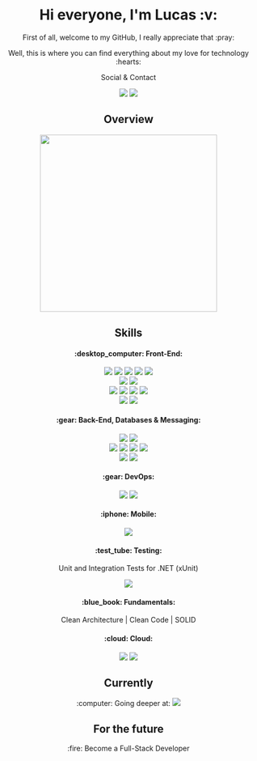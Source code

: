 <h1 align='center'> Hi everyone, I'm Lucas :v: </h1>

<div align='center'>
  
<p>First of all, welcome to my GitHub, I really appreciate that :pray: </p>
<p>Well, this is where you can find everything about my love for technology :hearts: </p>
  
<p>Social & Contact</p>
<p>
<a target="_blank" href="https://www.linkedin.com/in/lucas-macedo-lmo/"><img src="https://img.shields.io/badge/LinkedIn-0077B5?style=flat&logo=linkedin&logoColor=white"></a> 
<a target="_blank" href="mailto: lucasmacedo123@gmail.com"><img src="https://img.shields.io/badge/Gmail-D14836?style=flat&logo=gmail&logoColor=white"></a>
</p>
  
</div> 

<h2 align='center'>Overview</h2>

<p align='center'>
  <a href='#'><img src='https://github-readme-stats.vercel.app/api/top-langs/?username=lukaofirst&layout=compact&langs_count=8&theme=dark' width='350'></a>
</p>

<h2 align='center'>Skills</h2>

<h4 align='center'>:desktop_computer: Front-End:</h4>

<div align='center'>

<div>
  <img src="https://img.shields.io/badge/HTML5-E34F26?style=flat&logo=html5&logoColor=white">
  <img src="https://img.shields.io/badge/CSS3-1572B6?style=flat&logo=css3&logoColor=white">
  <img src="https://img.shields.io/badge/Sass-CC6699?style=flat&logo=sass&logoColor=white">
  <img src="https://img.shields.io/badge/Bootstrap-563D7C?style=flat&logo=bootstrap&logoColor=white">
  <img src="https://img.shields.io/badge/Tailwind_CSS-38B2AC?style=flat&logo=tailwind-css&logoColor=white">
</div>

<div>
  <img src="https://img.shields.io/badge/JavaScript-F7DF1E?style=flat&logo=javascript&logoColor=black">
  <img src="https://img.shields.io/badge/TypeScript-007ACC?style=flat&logo=typescript&logoColor=white"> 
</div>

<div>
  <img src="https://img.shields.io/badge/React-20232A?style=flat&logo=react&logoColor=61DAFB"> 
  <img src="https://img.shields.io/badge/Redux-593D88?style=flat&logo=redux&logoColor=white">
  <img src="https://img.shields.io/badge/next.js-000000?style=flat&logo=nextdotjs&logoColor=white" />
  <img src="https://img.shields.io/badge/Angular-DD0031?style=flat&logo=angular&logoColor=white">
</div>

<div>
  <img src="https://img.shields.io/badge/Material%20UI-007FFF?style=flat&logo=mui&logoColor=white">
  <img src="https://img.shields.io/badge/Jest-C21325?style=flat&logo=jest&logoColor=white" />
</div>

</div>

<h4 align='center'>:gear: Back-End, Databases & Messaging:</h4>

<div align='center'>

<div>
  <img src="https://img.shields.io/badge/.NET-512BD4?style=flat&logo=dotnet&logoColor=white">
  <img src="https://img.shields.io/badge/C%23-239120?style=flat&logo=c-sharp&logoColor=white">
</div>

<div>
  <img src="https://img.shields.io/badge/Microsoft%20SQL%20Server-CC2927?style=flat&logo=microsoft%20sql%20server&logoColor=FFFFF8">
  <img src="https://img.shields.io/badge/MongoDB-4EA94B?style=flat&logo=mongodb&logoColor=white">
  <img src="https://img.shields.io/badge/PostgreSQL-316192?style=flat&logo=postgresql&logoColor=white">
  <img src="https://img.shields.io/badge/SQLite-07405E?style=flat&logo=sqlite&logoColor=white">
</div>

<div>
  <img src="https://img.shields.io/badge/Apache_Kafka-231F20?style=flat&logo=apache-kafka&logoColor=white">
  <img src="https://img.shields.io/badge/rabbitmq-%23FF6600.svg?&style=flat&logo=rabbitmq&logoColor=white">
</div>
   
</div>

<h4 align='center'>:gear: DevOps:</h4>

<div align='center'>

<img src="https://img.shields.io/badge/Docker-2CA5E0?style=flat&logo=docker&logoColor=white">
<img src="https://img.shields.io/badge/kubernetes-326ce5.svg?&style=flat&logo=kubernetes&logoColor=white">

</div>


<h4 align='center'>:iphone: Mobile:</h4>

<div align='center'>

<img src="https://img.shields.io/badge/Flutter-02569B?style=flat&logo=flutter&logoColor=white" >

</div>

<div align='center'>

<h4 align='center'>:test_tube: Testing:</h4>

<p align='center'>Unit and Integration Tests for .NET (xUnit)</p>

<p align='center'><img src="https://img.shields.io/badge/Cypress-17202C?style=flat&logo=cypress&logoColor=white"></p>

</div>

<div align='center'>

<h4 align='center'>:blue_book: Fundamentals:</h4>

<p align='center'>Clean Architecture | Clean Code | SOLID
  
</div>

<div align='center'>

<h4 align='center'>:cloud: Cloud:</h4>

<img src="https://img.shields.io/badge/Amazon_AWS-FF9900?style=flat&logo=amazonaws&logoColor=white" >

<img src="https://img.shields.io/badge/microsoft%20azure-0089D6?style=float&logo=microsoft-azure&logoColor=white" />

</div>

<h2 align='center'>Currently</h2> 

<p align='center'>:computer: Going deeper at: <img src="https://img.shields.io/badge/microsoft%20azure-0089D6?style=float&logo=microsoft-azure&logoColor=white" />

<h2 align='center'>For the future</h2>

<p align='center'>:fire: Become a Full-Stack Developer</p>


